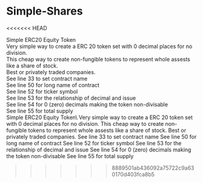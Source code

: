 # Simple-Shares
<<<<<<< HEAD

Simple ERC20 Equity Token  
Very simple way to create a ERC 20 token set with 0 decimal places for no division.  
This cheap way to create non-fungible tokens to represent whole assests like a share of stock.  
Best or privately traded companies.  
See line 33 to set contract name  
See line 50 for long name of contract  
See line 52 for ticker symbol  
See line 53 for the relationship of decimal and issue  
See line 54 for 0 (zero) decimals making the token non-divisable  
See line 55 for total supply  
Simple ERC20 Equity Token\\
Very simple way to create a ERC 20 token set with 0 decimal places for no division.
This cheap way to create non-fungible tokens to represent whole assests like a share of stock.
Best or privately traded companies.
See line 33 to set contract name
See line 50 for long name of contract
See line 52 for ticker symbol
See line 53 for the relationship of decimal and issue
See line 54 for 0 (zero) decimals making the token non-divisable
See line 55 for total supply
>>>>>>> 8889501ab436092a75722c9a630170d403fca8b5
